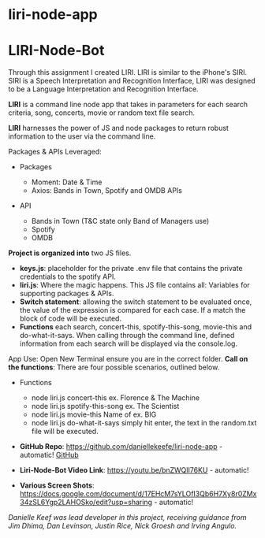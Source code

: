 # liri-node-app
# LIRI-Node-Bot
 
Through this assignment I created LIRI. LIRI is similar to the iPhone's SIRI. SIRI is a Speech Interpretation and Recognition Interface, LIRI was designed to be a Language Interpretation and Recognition Interface. 
 
**LIRI** is a command line node app that takes in parameters for each search criteria, song, concerts, movie or random text file search. 
 
**LIRI** harnesses the power of JS and node packages to return robust information to the user via the command line. 
 
 
Packages & APIs Leveraged:
* Packages
    * Moment: Date & Time
    * Axios: Bands in Town, Spotify and OMDB APIs
 
* API
    * Bands in Town (T&C state only Band of Managers use)
    * Spotify
    * OMDB
 
**Project is organized into** two JS files. 

* **keys.js**: placeholder for the private .env file that contains the private credentials to the spotify API. 
* **liri.js**: Where the magic happens. This JS file contains all: 
Variables for supporting packages & APIs. 
* **Switch statement**: allowing the switch statement to be evaluated once, the value of the expression is compared for each case. If a match the block of code will be executed. 
* **Functions** each search, concert-this, spotify-this-song, movie-this and do-what-it-says. When calling through the command line, defined information from each search will be displayed via the console.log.
 
App Use: 
Open New Terminal ensure you are in the correct folder. 
**Call on the functions**: There are four possible scenarios, outlined below. 
* Functions
    * node liri.js concert-this ex. Florence & The Machine
    * node liri.js spotify-this-song ex. The Scientist
    * node liri.js movie-this Name of ex. BIG
    * node liri.js do-what-it-says  simply hit enter, the text in the random.txt file will be executed. 
 
 
* **GitHub Repo**: https://github.com/daniellekeefe/liri-node-app - automatic!
[GitHub](https://github.com/daniellekeefe/liri-node-app)
* **Liri-Node-Bot Video Link**: https://youtu.be/bnZWQlI76KU - automatic!


* **Various Screen Shots**: https://docs.google.com/document/d/17EHcM7sYLOfI3Qb6H7Xy8r0ZMx34zSL6Ygp2LAHOSko/edit?usp=sharing - automatic!

 
*Danielle Keef was lead developer in this project, receiving guidance from Jim Dhima, Dan Levinson, Justin Rice, Nick Groesh and Irving Angulo.*
